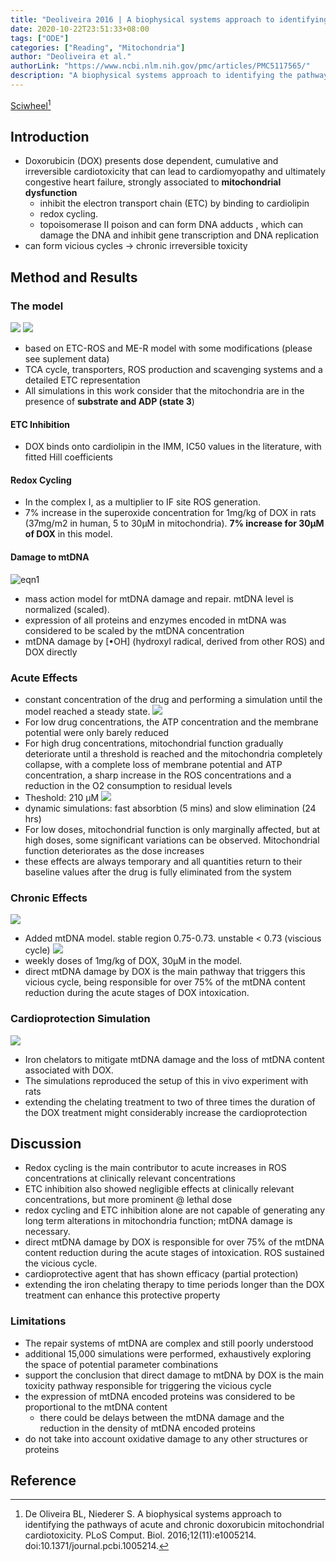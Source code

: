 ```yaml
---
title: "Deoliveira 2016 | A biophysical systems approach to identifying the pathways of acute and chronic doxorubicin mitochondrial cardiotoxicity"
date: 2020-10-22T23:51:33+08:00
tags: ["ODE"]
categories: ["Reading", "Mitochondria"]
author: "Deoliveira et al."
authorLink: "https://www.ncbi.nlm.nih.gov/pmc/articles/PMC5117565/"
description: "A biophysical systems approach to identifying the pathways of acute and chronic doxorubicin mitochondrial cardiotoxicity"
---
```


[Sciwheel](https://sciwheel.com/work/#/items/3315532)[^DeOliveira2016]

<!--more-->

## Introduction

* Doxorubicin (DOX) presents dose dependent, cumulative and irreversible cardiotoxicity that can lead to cardiomyopathy and ultimately congestive heart failure, strongly associated to **mitochondrial dysfunction**
    * inhibit the electron transport chain (ETC) by binding to cardiolipin
    * redox cycling.
    * topoisomerase II poison and can form DNA adducts , which can damage the DNA and inhibit gene transcription and DNA replication
* can form vicious cycles  -> chronic irreversible toxicity

## Method and Results

### The model
![](https://journals.plos.org/ploscompbiol/article/file?id=10.1371/journal.pcbi.1005214.g001&type=large)
![](https://journals.plos.org/ploscompbiol/article/file?id=10.1371/journal.pcbi.1005214.g007&type=large)
* based on ETC-ROS and ME-R model with some modifications (please see suplement data)
* TCA cycle, transporters, ROS production and scavenging systems and a detailed ETC representation
* All simulations in this work consider that the mitochondria are in the presence of **substrate and ADP (state 3**)

#### ETC Inhibition
* DOX binds onto cardiolipin in the IMM, IC50 values in the literature, with fitted Hill coefficients

#### Redox Cycling
* In the complex I, as a multiplier to IF site ROS generation.
* 7% increase in the superoxide concentration for 1mg/kg of DOX in rats (37mg/m2 in human, 5 to 30μM in mitochondria).  **7% increase for 30μM of DOX** in this model.

#### Damage to mtDNA
![eqn1](https://user-images.githubusercontent.com/40054455/86617155-6d48e380-bfe9-11ea-8fa0-e721a26ae269.png)
* mass action model for mtDNA damage and repair. mtDNA level is normalized (scaled).
* expression of all proteins and enzymes encoded in mtDNA was considered to be scaled by the mtDNA concentration
* mtDNA damage by [•OH] (hydroxyl radical, derived from other ROS) and DOX directly

### Acute Effects
* constant concentration of the drug and performing a simulation until the model reached a steady state.
![](https://journals.plos.org/ploscompbiol/article/file?id=10.1371/journal.pcbi.1005214.g002&type=large)
* For low drug concentrations, the ATP concentration and the membrane potential were only barely reduced
* For high drug concentrations, mitochondrial function gradually deteriorate until a threshold is reached and the mitochondria completely collapse, with a complete loss of membrane potential and ATP concentration, a sharp increase in the ROS concentrations and a reduction in the O2 consumption to residual levels
* Theshold: 210 μM
![](https://journals.plos.org/ploscompbiol/article/file?id=10.1371/journal.pcbi.1005214.g003&type=large)
* dynamic simulations: fast absorbtion (5 mins) and slow elimination (24 hrs)
* For low doses, mitochondrial function is only marginally affected, but at high doses, some significant variations can be observed. Mitochondrial function deteriorates as the dose increases
* these effects are always temporary and all quantities return to their baseline values after the drug is fully eliminated from the system

### Chronic Effects
![](https://journals.plos.org/ploscompbiol/article/file?id=10.1371/journal.pcbi.1005214.g004&type=large)
* Added mtDNA model.  stable region 0.75-0.73. unstable < 0.73 (viscious cycle)
![](https://journals.plos.org/ploscompbiol/article/file?id=10.1371/journal.pcbi.1005214.g005&type=large)
* weekly doses of 1mg/kg of DOX, 30μM in the model.
* direct mtDNA damage by DOX is the main pathway that triggers this vicious cycle, being responsible for over 75% of the mtDNA content reduction during the acute stages of DOX intoxication.

### Cardioprotection Simulation
![](https://journals.plos.org/ploscompbiol/article/file?id=10.1371/journal.pcbi.1005214.g006&type=large)
* Iron chelators to mitigate mtDNA damage and the loss of mtDNA content associated with DOX.
* The simulations reproduced the setup of this in vivo experiment with rats
* extending the chelating treatment to two of three times the duration of the DOX treatment might considerably increase the cardioprotection

## Discussion
* Redox cycling is the main contributor to acute increases in ROS concentrations at clinically relevant concentrations
* ETC inhibition also showed negligible effects at clinically relevant concentrations, but more prominent @ lethal dose
* redox cycling and ETC inhibition alone are not capable of generating any long term alterations in mitochondria function; mtDNA damage is necessary.
* direct mtDNA damage by DOX is responsible for over 75% of the mtDNA content reduction during the acute stages of intoxication. ROS sustained the vicious cycle.
* cardioprotective agent that has shown efficacy (partial protection)
* extending the iron chelating therapy to time periods longer than the DOX treatment can enhance this protective property
### Limitations
* The repair systems of mtDNA are complex and still poorly understood
* additional 15,000 simulations were performed, exhaustively exploring the space of potential parameter combinations
* support the conclusion that direct damage to mtDNA by DOX is the main toxicity pathway responsible for triggering the vicious cycle
* the expression of mtDNA encoded proteins was considered to be proportional to the mtDNA content
    * there could be delays between the mtDNA damage and the reduction in the density of mtDNA encoded proteins
* do not take into account oxidative damage to any other structures or proteins

## Reference
[^DeOliveira2016]: De Oliveira BL, Niederer S. A biophysical systems approach to identifying the pathways of acute and chronic doxorubicin mitochondrial cardiotoxicity. PLoS Comput. Biol. 2016;12(11):e1005214. doi:10.1371/journal.pcbi.1005214.
